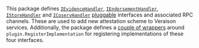 This package defines [`IEvidenceHandler`](ievidencehandler.go), 
[`IEndorsementHandler`](iendorsementhandler.go),
[`IStoreHandler`](istorehandler.go) and [`ICoservHandler`](icoservhandler.go)
[pluggable](../plugin/README.md) interfaces and associated RPC channels.
These are used to add new attestation scheme to Veraison services.
Additionally, the package defines a [couple of wrappers](plugin.go) around
`plugin.RegisterImplementation` for registering implementations of these four
interfaces.
